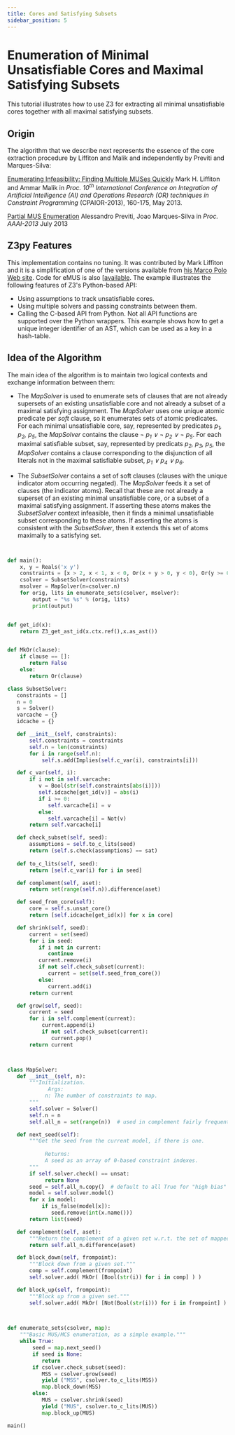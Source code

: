 ```yaml
---
title: Cores and Satisfying Subsets
sidebar_position: 5
---
```



# Enumeration of Minimal Unsatisfiable Cores and Maximal Satisfying Subsets

This tutorial illustrates how to use Z3 for extracting all minimal unsatisfiable cores
together with all maximal satisfying subsets. 

## Origin
The algorithm that we describe next 
represents the essence of the core extraction procedure by Liffiton and Malik and independently 
by Previti and Marques-Silva:




[Enumerating Infeasibility: Finding Multiple MUSes Quickly](http://www.iwu.edu/~mliffito/publications/cpaior13_liffiton_MARCO.pdf)
Mark H. Liffiton and Ammar Malik
in _Proc. 10<sup>th</sup> International Conference on Integration of Artificial 
Intelligence (AI) and Operations Research (OR) techniques in Constraint Programming_ (CPAIOR-2013), 160-175, May 2013.


[Partial MUS Enumeration](http://logos.ucd.ie/wiki/doku.php?id=emus)
Alessandro Previti, Joao Marques-Silva
in <i>Proc. AAAI-2013</i> July 2013


## Z3py Features
This implementation contains no tuning. 
It was contributed by Mark Liffiton and it is a simplification of one of the versions available from
[his Marco Polo Web site](http://sun.iwu.edu/~mliffito/marco/). 
Code for eMUS is also [[available](http://logos.ucd.ie/wiki/doku.php?id=emus).
The example illustrates the following features of Z3's Python-based API:


* Using assumptions to track unsatisfiable cores.
* Using multiple solvers and passing constraints between them.
* Calling the C-based API from Python. Not all API functions are supported over the Python 
wrappers. This example shows how to get a unique integer identifier of an AST, 
which can be used as a key in a hash-table.

## Idea of the Algorithm
The main idea of the algorithm is to maintain two 
logical contexts and exchange information between them:


* The <em>MapSolver</em> is used to enumerate sets of clauses that are not already
supersets of an existing unsatisfiable core and not already a subset of a maximal satisfying assignment.
The <em>MapSolver</em> uses one unique atomic predicate per <em>soft</em> clause, so it enumerates
sets of atomic predicates. For each minimal unsatisfiable core, say, represented by predicates
<em>p<sub>1</sub>, p<sub>2</sub>, p<sub>5</sub></em>, the <em>MapSolver</em> contains the 
clause <em> &not; p<sub>1</sub> &or; &not; p<sub>2</sub> &or; &not; p<sub>5</sub></em>.
For each maximal satisfiable subset, say, represented by predicats
<em>p<sub>2</sub>, p<sub>3</sub>, p<sub>5</sub></em>, the 
<em>MapSolver</em> contains a clause corresponding to the disjunction of all literals
not in the maximal satisfiable subset, <em>p<sub>1</sub> &or; p<sub>4</sub> &or; p<sub>6</sub></em>. 

* The <em>SubsetSolver</em> contains a set
of soft clauses (clauses with the unique indicator atom occurring negated).
The <em>MapSolver</em> feeds it a set of clauses (the indicator atoms).
Recall that these are not already a superset of an existing minimal
unsatisfiable core, or a subset of a maximal satisfying assignment. 
If asserting these atoms makes the <em>SubsetSolver</em> context infeasible, 
then it finds a minimal unsatisfiable subset corresponding to these atoms.
If asserting the atoms is consistent with the <em>SubsetSolver</em>, then 
it extends this set of atoms maximally to a satisfying set.

```python


def main():
    x, y = Reals('x y')
    constraints = [x > 2, x < 1, x < 0, Or(x + y > 0, y < 0), Or(y >= 0, x >= 0), Or(y < 0, x < 0), Or(y > 0, x < 0)]
    csolver = SubsetSolver(constraints)
    msolver = MapSolver(n=csolver.n)
    for orig, lits in enumerate_sets(csolver, msolver):
        output = "%s %s" % (orig, lits)
        print(output)


def get_id(x):
    return Z3_get_ast_id(x.ctx.ref(),x.as_ast())


def MkOr(clause):
    if clause == []:
       return False
    else:
       return Or(clause)

class SubsetSolver:
   constraints = []
   n = 0
   s = Solver()
   varcache = {}
   idcache = {}

   def __init__(self, constraints):
       self.constraints = constraints
       self.n = len(constraints)
       for i in range(self.n):
           self.s.add(Implies(self.c_var(i), constraints[i]))

   def c_var(self, i):
       if i not in self.varcache:
          v = Bool(str(self.constraints[abs(i)]))
          self.idcache[get_id(v)] = abs(i)
          if i >= 0:
             self.varcache[i] = v
          else:
             self.varcache[i] = Not(v)
       return self.varcache[i]

   def check_subset(self, seed):
       assumptions = self.to_c_lits(seed)
       return (self.s.check(assumptions) == sat)
        
   def to_c_lits(self, seed):
       return [self.c_var(i) for i in seed]

   def complement(self, aset):
       return set(range(self.n)).difference(aset)

   def seed_from_core(self):
       core = self.s.unsat_core()
       return [self.idcache[get_id(x)] for x in core]

   def shrink(self, seed):       
       current = set(seed)
       for i in seed:
          if i not in current:
             continue
          current.remove(i)
          if not self.check_subset(current):
             current = set(self.seed_from_core())
          else:
             current.add(i)
       return current

   def grow(self, seed):
       current = seed
       for i in self.complement(current):
           current.append(i)
           if not self.check_subset(current):
              current.pop()
       return current



class MapSolver:
   def __init__(self, n):
       """Initialization.
             Args:
            n: The number of constraints to map.
       """
       self.solver = Solver()
       self.n = n
       self.all_n = set(range(n))  # used in complement fairly frequently

   def next_seed(self):
       """Get the seed from the current model, if there is one.
	
            Returns:
            A seed as an array of 0-based constraint indexes.
       """
       if self.solver.check() == unsat:
            return None
       seed = self.all_n.copy()  # default to all True for "high bias"
       model = self.solver.model()
       for x in model:
           if is_false(model[x]):
              seed.remove(int(x.name()))
       return list(seed)

   def complement(self, aset):
       """Return the complement of a given set w.r.t. the set of mapped constraints."""
       return self.all_n.difference(aset)

   def block_down(self, frompoint):
       """Block down from a given set."""
       comp = self.complement(frompoint)
       self.solver.add( MkOr( [Bool(str(i)) for i in comp] ) )

   def block_up(self, frompoint):
       """Block up from a given set."""
       self.solver.add( MkOr( [Not(Bool(str(i))) for i in frompoint] ) )
    


def enumerate_sets(csolver, map):
    """Basic MUS/MCS enumeration, as a simple example."""
    while True:
        seed = map.next_seed()
        if seed is None:
           return
        if csolver.check_subset(seed):
           MSS = csolver.grow(seed)
           yield ("MSS", csolver.to_c_lits(MSS))
           map.block_down(MSS)
        else:
           MUS = csolver.shrink(seed)
           yield ("MUS", csolver.to_c_lits(MUS))
           map.block_up(MUS)

main()

```
